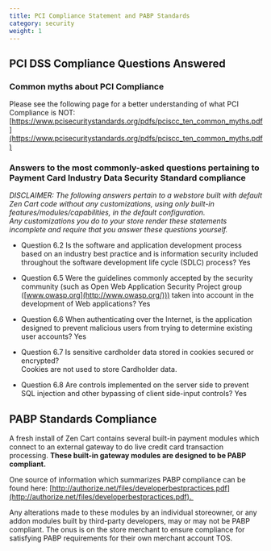```yaml
---
title: PCI Compliance Statement and PABP Standards
category: security
weight: 1
---
```


## PCI DSS Compliance Questions Answered

### Common myths about PCI Compliance

Please see the following page for a better understanding of what PCI Compliance is NOT:  [https://www.pcisecuritystandards.org/pdfs/pciscc_ten_common_myths.pdf](https://www.pcisecuritystandards.org/pdfs/pciscc_ten_common_myths.pdf)  

### Answers to the most commonly-asked questions pertaining to Payment Card Industry Data Security Standard compliance

<i>DISCLAIMER: The following answers pertain to a webstore built with default Zen Cart code without any customizations, using only built-in features/modules/capabilities, in the default configuration.  
Any customizations you do to your store render these statements incomplete and require that you answer these questions yourself.  </i>

*  Question 6.2 Is the software and application development process based on an industry best practice and is information security included throughout the software development life cycle (SDLC) process?
    Yes  

*   Question 6.5 Were the guidelines commonly accepted by the security community (such as Open Web Application Security Project group ([www.owasp.org](http://www.owasp.org/))) taken into account in the development of Web applications?
    Yes  

*   Question 6.6 When authenticating over the Internet, is the application designed to prevent malicious users from trying to determine existing user accounts?
    Yes  

*   Question 6.7 Is sensitive cardholder data stored in cookies secured or encrypted?  
    Cookies are not used to store Cardholder data.  

*   Question 6.8 Are controls implemented on the server side to prevent SQL injection and other bypassing of client side-input controls?
    Yes

## PABP Standards Compliance

A fresh install of Zen Cart contains several built-in payment modules which connect to an external gateway to do live credit card transaction processing. **These built-in gateway modules are designed to be PABP compliant.**  

One source of information which summarizes PABP compliance can be found here: [http://authorize.net/files/developerbestpractices.pdf](http://authorize.net/files/developerbestpractices.pdf).   

Any alterations made to these modules by an individual storeowner, or any addon modules built by third-party developers, may or may not be PABP compliant. The onus is on the store merchant to ensure compliance for satisfying PABP requirements for their own merchant account TOS.

